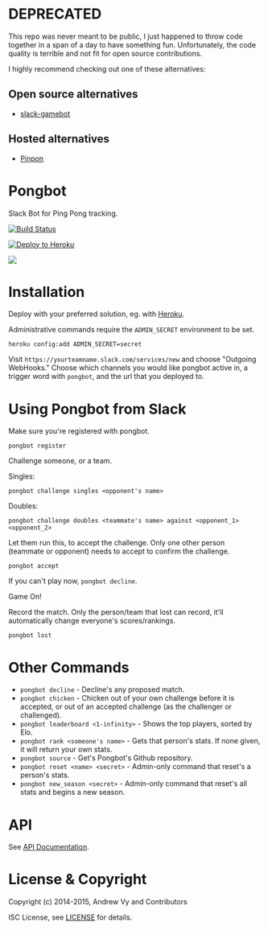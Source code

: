 # DEPRECATED

This repo was never meant to be public, I just happened to throw code together in a span of a day to have something fun. Unfortunately, the code quality is terrible and not fit for open source contributions.

I highly recommend checking out one of these alternatives:

## Open source alternatives

- [slack-gamebot](https://github.com/dblock/slack-gamebot)

## Hosted alternatives

- [Pinpon](https://pinpon.co)

# Pongbot
Slack Bot for Ping Pong tracking.

[![Build Status](https://travis-ci.org/andrewvy/slack-pongbot.svg?branch=master)](https://travis-ci.org/andrewvy/slack-pongbot)

[![Deploy to Heroku](https://www.herokucdn.com/deploy/button.png)](https://heroku.com/deploy)

![](images/duel.gif)

# Installation

Deploy with your preferred solution, eg. with [Heroku](https://devcenter.heroku.com/articles/getting-started-with-nodejs).

Administrative commands require the `ADMIN_SECRET` environment to be set.

```
heroku config:add ADMIN_SECRET=secret
```

Visit `https://yourteamname.slack.com/services/new` and choose "Outgoing WebHooks." Choose which channels you would like pongbot active in, a trigger word with `pongbot`, and the url that you deployed to.

# Using Pongbot from Slack

Make sure you're registered with pongbot.

```
pongbot register
```

Challenge someone, or a team.

Singles:


```
pongbot challenge singles <opponent's name>
```

Doubles:

```
pongbot challenge doubles <teammate's name> against <opponent_1> <opponent_2>
```

Let them run this, to accept the challenge. Only one other person (teammate or opponent) needs to accept to confirm the challenge.

```
pongbot accept
```

If you can't play now, `pongbot decline`.

Game On!

Record the match. Only the person/team that lost can record, it'll automatically change everyone's scores/rankings.

```
pongbot lost
```


# Other Commands

* `pongbot decline` - Decline's any proposed match.
* `pongbot chicken` - Chicken out of your own challenge before it is accepted, or out of an accepted challenge (as the challenger or challenged).
* `pongbot leaderboard <1-infinity>` - Shows the top players, sorted by Elo.
* `pongbot rank <someone's name>` - Gets that person's stats. If none given, it will return your own stats.
* `pongbot source` - Get's Pongbot's Github repository.
* `pongbot reset <name> <secret>` - Admin-only command that reset's a person's stats.
* `pongbot new_season <secret>` - Admin-only command that reset's all stats and begins a new season.

# API

See [API Documentation](API.md).

# License & Copyright

Copyright (c) 2014-2015, Andrew Vy and Contributors

ISC License, see [LICENSE](LICENSE) for details.

